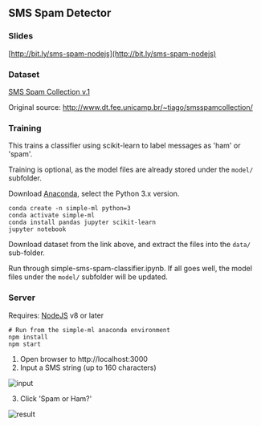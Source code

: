 ## SMS Spam Detector

### Slides
[http://bit.ly/sms-spam-nodejs](http://bit.ly/sms-spam-nodejs)

### Dataset

[SMS Spam Collection v.1](https://archive.ics.uci.edu/ml/datasets/SMS+Spam+Collection)

Original source: http://www.dt.fee.unicamp.br/~tiago/smsspamcollection/ 

### Training

This trains a classifier using scikit-learn to label messages as 'ham' or 'spam'.

Training is optional, as the model files are already stored under the `model/` subfolder.

Download [Anaconda](https://www.anaconda.com/download/), select the Python 3.x version.

```
conda create -n simple-ml python=3
conda activate simple-ml
conda install pandas jupyter scikit-learn
jupyter notebook
```

Download dataset from the link above, and extract the files into the `data/` sub-folder.

Run through simple-sms-spam-classifier.ipynb. If all goes well, the model files under the `model/` subfolder will be updated.

### Server

Requires: [NodeJS](https://nodejs.org/en/download/) v8 or later

```
# Run from the simple-ml anaconda environment
npm install
npm start
```

1. Open browser to http://localhost:3000
2. Input a SMS string (up to 160 characters)

![input](assets/input.png)

3. Click 'Spam or Ham?'

![result](assets/result.png)
